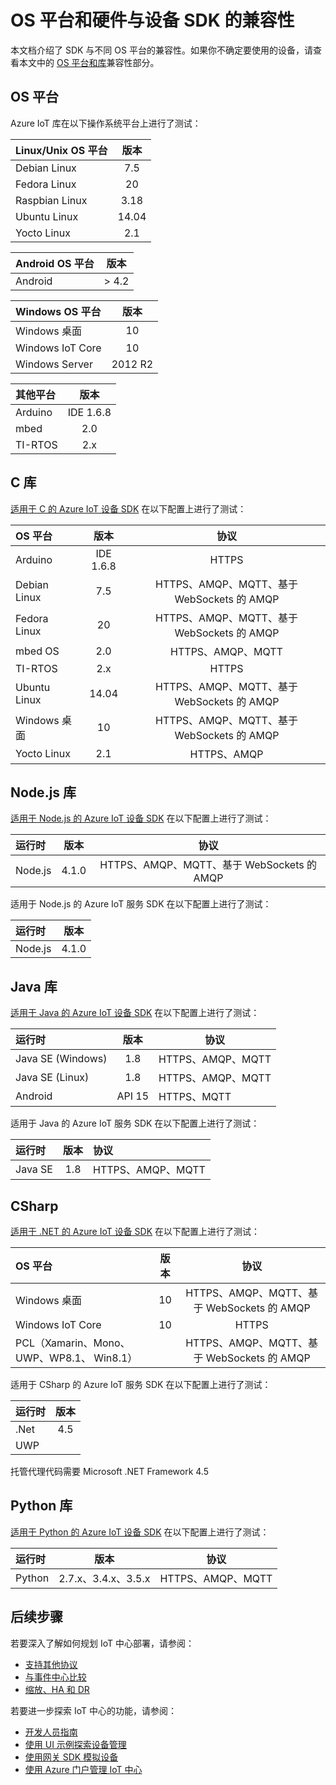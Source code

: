 <properties
	pageTitle="OS 平台和硬件兼容性 | Azure"
	description="总结 IoT 设备 SDK 与 OS 平台和设备硬件的兼容性。"
	services="iot-hub"
	documentationCenter=""
	authors="hegate"
	manager="timlt"
	editor=""/>

<tags
     ms.service="iot-hub"
     ms.date="08/08/2016"
     wacn.date="08/29/2016"/>

# OS 平台和硬件与设备 SDK 的兼容性

本文档介绍了 SDK 与不同 OS 平台的兼容性。如果你不确定要使用的设备，请查看本文中的 [OS 平台和库](#os-platforms)兼容性部分。



## OS 平台

Azure IoT 库在以下操作系统平台上进行了测试：


|Linux/Unix OS 平台 | 版本|
|:---------------|:------------:|
|Debian Linux| 7\.5|
|Fedora Linux|20|
|Raspbian Linux| 3\.18 |
|Ubuntu Linux| 14\.04 |
|Yocto Linux|2\.1 |

|Android OS 平台 | 版本|
|:---------------|:------------:|
|Android| > 4.2|

|Windows OS 平台 | 版本|
|:---------------|:------------:|
|Windows 桌面| 10 |
|Windows IoT Core| 10 |
|Windows Server| 2012 R2|

|其他平台 | 版本|
|:---------------|:------------:|
|Arduino | IDE 1.6.8 |
|mbed | 2\.0 |
|TI-RTOS | 2\.x |



## C 库

[适用于 C 的 Azure IoT 设备 SDK](https://github.com/Azure/azure-iot-sdks/blob/master/c/readme.md) 在以下配置上进行了测试：

|OS 平台| 版本|协议|
|:---------|:----------:|:----------:|
|Arduino| IDE 1.6.8 | HTTPS |
|Debian Linux| 7\.5 | HTTPS、AMQP、MQTT、基于 WebSockets 的 AMQP |
|Fedora Linux| 20 | HTTPS、AMQP、MQTT、基于 WebSockets 的 AMQP |
|mbed OS| 2\.0 | HTTPS、AMQP、MQTT |
|TI-RTOS| 2\.x | HTTPS |
|Ubuntu Linux| 14\.04 | HTTPS、AMQP、MQTT、基于 WebSockets 的 AMQP |
|Windows 桌面| 10 | HTTPS、AMQP、MQTT、基于 WebSockets 的 AMQP |
|Yocto Linux|2\.1 | HTTPS、AMQP|



## Node.js 库

[适用于 Node.js 的 Azure IoT 设备 SDK](https://github.com/Azure/azure-iot-sdks/blob/master/node/device/readme.md) 在以下配置上进行了测试：


|运行时| 版本|协议|
|:---------|:----------:|:----:|
|Node.js| 4\.1.0 | HTTPS、AMQP、MQTT、基于 WebSockets 的 AMQP |

适用于 Node.js 的 Azure IoT 服务 SDK 在以下配置上进行了测试：

|运行时| 版本|
|:---------|:----------:|
|Node.js| 4\.1.0 |

## Java 库

[适用于 Java 的 Azure IoT 设备 SDK](https://github.com/Azure/azure-iot-sdks/blob/master/java/device/readme.md) 在以下配置上进行了测试：

|运行时| 版本|协议|
|:---------|:----------:|----|
|Java SE (Windows)| 1\.8 | HTTPS、AMQP、MQTT |
|Java SE (Linux)| 1\.8 | HTTPS、AMQP、MQTT|
|Android| API 15 | HTTPS、MQTT |

适用于 Java 的 Azure IoT 服务 SDK 在以下配置上进行了测试：

|运行时| 版本|协议|
|:---------|:----------:|:-----|
|Java SE| 1\.8 | HTTPS、AMQP、MQTT |


## CSharp

[适用于 .NET 的 Azure IoT 设备 SDK](https://github.com/Azure/azure-iot-sdks/blob/master/csharp/device/readme.md) 在以下配置上进行了测试：

|OS 平台| 版本|协议|
|:---------|:----------:|:----------:|
|Windows 桌面| 10 | HTTPS、AMQP、MQTT、基于 WebSockets 的 AMQP |
|Windows IoT Core|10 | HTTPS |
|PCL（Xamarin、Mono、UWP、WP8.1、 Win8.1）| | HTTPS、AMQP、MQTT、基于 WebSockets 的 AMQP |

适用于 CSharp 的 Azure IoT 服务 SDK 在以下配置上进行了测试：

|运行时| 版本|
|:---------|:----------:|
|.Net| 4\.5 |
|UWP| |

托管代理代码需要 Microsoft .NET Framework 4.5


## Python 库

[适用于 Python 的 Azure IoT 设备 SDK](https://github.com/Azure/azure-iot-sdks/blob/master/python/device/readme.md) 在以下配置上进行了测试：

|运行时| 版本|协议|
|:---------|:----------:|:----------:|
|Python | 2\.7.x、3.4.x、3.5.x | HTTPS、AMQP、MQTT |



## 后续步骤


若要深入了解如何规划 IoT 中心部署，请参阅：

- [支持其他协议][lnk-protocols]
- [与事件中心比较][lnk-compare]
- [缩放、HA 和 DR][lnk-scaling]

若要进一步探索 IoT 中心的功能，请参阅：

- [开发人员指南][lnk-devguide]
- [使用 UI 示例探索设备管理][lnk-dmui]
- [使用网关 SDK 模拟设备][lnk-gateway]
- [使用 Azure 门户管理 IoT 中心][lnk-portal]




[lnk-protocols]: /documentation/articles/iot-hub-protocol-gateway/
[lnk-compare]: /documentation/articles/iot-hub-compare-event-hubs/
[lnk-scaling]: /documentation/articles/iot-hub-scaling/
[lnk-devguide]: /documentation/articles/iot-hub-devguide/
[lnk-dmui]: /documentation/articles/iot-hub-device-management-ui-sample/
[lnk-gateway]: /documentation/articles/iot-hub-linux-gateway-sdk-simulated-device/
[lnk-portal]: /documentation/articles/iot-hub-manage-through-portal/

<!---HONumber=Mooncake_0725_2016-->